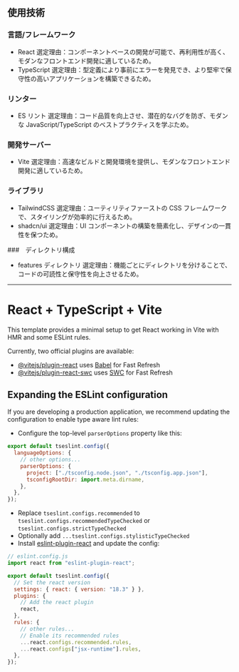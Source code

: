 ## 使用技術

### 言語/フレームワーク

- React
  選定理由：コンポーネントベースの開発が可能で、再利用性が高く、モダンなフロントエンド開発に適しているため。
- TypeScript
  選定理由：型定義により事前にエラーを発見でき、より堅牢で保守性の高いアプリケーションを構築できるため。

### リンター

- ES リント
  選定理由：コード品質を向上させ、潜在的なバグを防ぎ、モダンな JavaScript/TypeScript のベストプラクティスを学ぶため。

### 開発サーバー

- Vite
  選定理由：高速なビルドと開発環境を提供し、モダンなフロントエンド開発に適しているため。

### ライブラリ

- TailwindCSS
  選定理由：ユーティリティファーストの CSS フレームワークで、スタイリングが効率的に行えるため。
- shadcn/ui
  選定理由：UI コンポーネントの構築を簡素化し、デザインの一貫性を保つため。

###　ディレクトリ構成

- features ディレクトリ
  選定理由：機能ごとにディレクトリを分けることで、コードの可読性と保守性を向上させるため。

---

# React + TypeScript + Vite

This template provides a minimal setup to get React working in Vite with HMR and some ESLint rules.

Currently, two official plugins are available:

- [@vitejs/plugin-react](https://github.com/vitejs/vite-plugin-react/blob/main/packages/plugin-react/README.md) uses [Babel](https://babeljs.io/) for Fast Refresh
- [@vitejs/plugin-react-swc](https://github.com/vitejs/vite-plugin-react-swc) uses [SWC](https://swc.rs/) for Fast Refresh

## Expanding the ESLint configuration

If you are developing a production application, we recommend updating the configuration to enable type aware lint rules:

- Configure the top-level `parserOptions` property like this:

```js
export default tseslint.config({
  languageOptions: {
    // other options...
    parserOptions: {
      project: ["./tsconfig.node.json", "./tsconfig.app.json"],
      tsconfigRootDir: import.meta.dirname,
    },
  },
});
```

- Replace `tseslint.configs.recommended` to `tseslint.configs.recommendedTypeChecked` or `tseslint.configs.strictTypeChecked`
- Optionally add `...tseslint.configs.stylisticTypeChecked`
- Install [eslint-plugin-react](https://github.com/jsx-eslint/eslint-plugin-react) and update the config:

```js
// eslint.config.js
import react from "eslint-plugin-react";

export default tseslint.config({
  // Set the react version
  settings: { react: { version: "18.3" } },
  plugins: {
    // Add the react plugin
    react,
  },
  rules: {
    // other rules...
    // Enable its recommended rules
    ...react.configs.recommended.rules,
    ...react.configs["jsx-runtime"].rules,
  },
});
```

